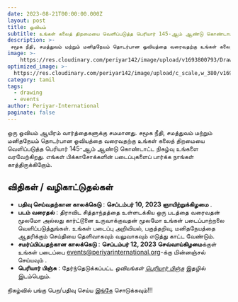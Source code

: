 ```yaml
---
date: 2023-08-21T00:00:00.000Z
layout: post
title: ஓவியம்
subtitle: உங்கள் கலைத் திறமையை வெளிப்படுத்த பெரியார் 145-ஆம் ஆண்டு கொண்டாட்ட நிகழ்வு உங்களை ஊக்குவிக்கிறது.
description: >- 
 சமூக நீதி, சமத்துவம் மற்றும் மனிதநேயம் தொடர்பான ஓவியத்தை வரைவதற்கு உங்கள் கலைத் திறமையை வெளிப்படுத்துங்கள்.
image: >-
    https://res.cloudinary.com/periyar142/image/upload/v1693800793/Drawing_layxln.jpg
optimized_image: >-
  https://res.cloudinary.com/periyar142/image/upload/c_scale,w_380/v1693800793/Drawing_layxln.jpg
category: tamil
tags:
  - drawing
  - events
author: Periyar-International
paginate: false
---
```


ஒரு ஓவியம் ஆயிரம் வார்த்தைகளுக்கு சமமானது. சமூக நீதி, சமத்துவம் மற்றும் மனிதநேயம் தொடர்பான ஓவியத்தை வரைவதற்கு உங்கள் கலைத் திறமையை வெளிப்படுத்த பெரியார் 145-ஆம் ஆண்டு கொண்டாட்ட நிகழ்வு உங்களை வரவேற்கிறது. எங்கள் பிக்காசோக்களின் படைப்புகளைப் பார்க்க நாங்கள் காத்திருக்கிறோம்.

## **விதிகள் / வழிகாட்டுதல்கள்**
* **பதிவு செய்வதற்கான காலக்கெடு** : **செப்டம்பர் 10, 2023 ஞாயிற்றுக்கிழமை** .
* **படம் வரைதல்** : திராவிட சித்தாந்தத்தை உள்ளடக்கிய ஒரு படத்தை வரைவதன் மூலமோ அல்லது கார்ட்டூனை உருவாக்குவதன் மூலமோ உங்கள் படைப்பாற்றலை வெளிப்படுத்துங்கள். உங்கள் படைப்பு அறிவியல், பகுத்தறிவு, மனிதநேயத்தை ஆதரிக்கும் செய்தியை தெளிவாகவும் வலுவாகவும் எடுத்து காட்ட வேண்டும்.
* **சமர்ப்பிப்பதற்கான காலக்கெடு** : **செப்டம்பர் 12, 2023 செவ்வாய்கிழமை**க்குள் உங்கள் படைப்பை [events@periyarinternational.org](mailto:events@periyarinternational.org)-க்கு மின்னஞ்சல் செய்யவும் .
* **பெரியார் பிஞ்சு** : தேர்ந்தெடுக்கப்பட்ட *ஓவியங்கள் [பெரியார் பிஞ்சு](https://periyarpinju.com/)* இதழில் இடம்பெறும்.

நிகழ்வில் பங்கு பெற/பதிவு செய்ய [இங்கே](/tamil-register/) சொடுக்கவும்!!!
